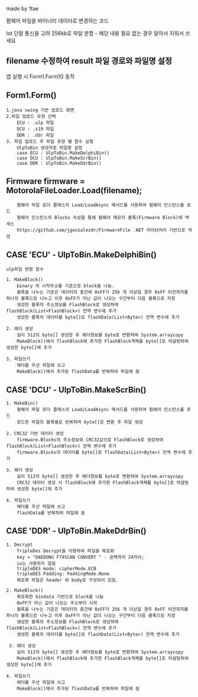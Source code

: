 made by 1tae

펌웨어 파일을 바이너리 데이터로 변경하는 코드

Iot 단말 통신을 고려 256kb로 파일 분할 -  해당 내용 필요 없는 경우 알아서 지워서 쓰세요



## filename 수정하여 result 파일 경로와 파일명 설정

앱 실행 시 Form1.Form1() 동작
## Form1.Form()
    1.java swing 기반 업로드 화면
    2.파일 업로드 유형 선택
        ECU : .ulp 파일
        DCU : .s19 파일
        DDR : .ddr 파일
    3. 파일 업로드 후 파일 유형 별 함수 실행
        UlpToBin 생성자로 파일명 설정 
        case ECU : UlpToBin.MakeDelphiBin()
        case DCU : UlpToBin.MakeScrBin()
        case DDR : UlpToBin.MakeDdrBin()



## Firmware firmware = MotorolaFileLoader.Load(filename);
        펌웨어 파일 로더 클래스의 Load/LoadAsync 메서드를 사용하여 펌웨어 인스턴스를 로드
        펌웨어 인스턴스의 Blocks 속성을 통해 펌웨어 메모리 블록(Firmware Block)에 액세스
        https://github.com/jgonzalezdr/FirmwareFile .NET 라이브러리 기반으로 작성



## CASE 'ECU' - UlpToBin.MakeDelphiBin()
    ulp파일 변환 함수
    
    1. MakeBlock() 
        binary 의 시작주소를 기준으로 block을 나눔.
        블록을 나누는 기준은 데이터의 중간에 0xFF가 256 개 이상일 경우 0xFF 이전까지를 하나의 블록으로 나누고 이후 0xFF가 아닌 값이 나오는 구간부터 다음 블록으로 지정
        생성한 블록의 주소정보를 FlashBlock로 생성하여 flashBlock(List<FlashBlock>) 전역 변수에 추가
        생성한 블록의 데이터를 byte[]로 flashData(List<Byte>) 전역 변수에 추가
    
    2. 헤더 생성
        길이 512의 byte[] 생성한 후 헤더정보를 byte로 변환하여 System.arraycopy
        MakeBlock()에서 flashBlock에 추가한 FlashBlock객체를 byte[]로 마샬링하여 생성한 byte[]에 추가

    3. 파일쓰기 
        헤더를 우선 파일에 쓰고 
        MakeBlock()에서 추가된 flashData를 반복하여 파일에 씀



## CASE 'DCU' - UlpToBin.MakeScrBin()
    1. MakeBin()
        펌웨어 파일 로더 클래스의 Load/LoadAsync 메서드를 사용하여 펌웨어 인스턴스를 로드
        로드한 파일의 블록별로 반복하며 byte[]로 변환 후 파일 생성
    
    2. CRC32 기반 데이터 생성
        firmware.Blocks의 주소정보와 CRC32값으로 FlashBlock로 생성하여 flashBlock(List<FlashBlock>) 전역 변수에 추가
        firmware.Blocks의 데이터를 byte[]로 flashData(List<Byte>) 전역 변수에 추가

    3. 헤더 생성
        길이 512의 byte[] 생성한 후 헤더정보를 byte로 변환하여 System.arraycopy
        CRC32 데이터 생성 시 flashBlock에 추가한 FlashBlock객체를 byte[]로 마샬링하여 생성한 byte[]에 추가

    4. 파일쓰기 
        헤더를 우선 파일에 쓰고 
        flashData를 반복하여 파일에 씀



## CASE 'DDR' - UlpToBin.MakeDdrBin()
    1. Decrypt
        TripleDes Decrypt을 이용하여 파일을 복호화
        key = "DAEDONG FT4SCAN CONVERT " - 공백까지 24자리;
        iv는 사용하지 않음
        tripleDES mode: cipherMode.ECB
        tripleDES Padding: PaddingMode.None
        복호화 파일은 header 와 body로 구성되어 있음.    
    
    2. MakeBlock()
        복호화한 bindata 기반으로 block을 나눔
        0xFF가 아닌 값이 나오는 주소부터 시작
        블록을 나누는 기준은 데이터의 중간에 0xFF가 256 개 이상일 경우 0xFF 이전까지를 하나의 블록으로 나누고 이후 0xFF가 아닌 값이 나오는 구간부터 다음 블록으로 지정
        생성한 블록의 주소정보를 FlashBlock로 생성하여 flashBlock(List<FlashBlock>) 전역 변수에 추가
        생성한 블록의 데이터를 byte[]로 flashData(List<Byte>) 전역 변수에 추가
    
     3. 헤더 생성
        길이 512의 byte[] 생성한 후 헤더정보를 byte로 변환하여 System.arraycopy
        MakeBlock()에서 flashBlock에 추가한 FlashBlock객체를 byte[]로 마샬링하여 생성한 byte[]에 추가

    4. 파일쓰기 
        헤더를 우선 파일에 쓰고 
        MakeBlock()에서 추가된 flashData를 반복하여 파일에 씀
        
    
